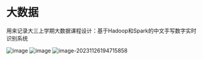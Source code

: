 # 大数据
用来记录大三上学期大数据课程设计：基于Hadoop和Spark的中文手写数字实时识别系统

![image](https://github.com/Li-Jihong/big-data/assets/92769434/cac73441-b35c-4b32-8216-df6d9c6b8cbf)
![image](https://github.com/Li-Jihong/big-data/assets/92769434/88bd0a47-3b9b-438b-9e3f-010f3ab935ce)
![image-20231126194715858](https://ljh-tuchuang-1311681554.cos.ap-nanjing.myqcloud.com/img/image-20231126194715858.png)

